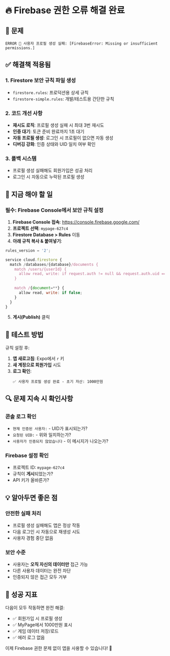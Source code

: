 # 🔥 Firebase 권한 오류 해결 완료

## 🚨 문제
```
ERROR 🔴 사용자 프로필 생성 실패: [FirebaseError: Missing or insufficient permissions.]
```

## ✅ 해결책 적용됨

### 1. **Firestore 보안 규칙 파일 생성**
- `firestore.rules`: 프로덕션용 상세 규칙
- `firestore-simple.rules`: 개발/테스트용 간단한 규칙

### 2. **코드 개선 사항**
- **재시도 로직**: 프로필 생성 실패 시 최대 3번 재시도
- **인증 대기**: 토큰 준비 완료까지 1초 대기
- **자동 프로필 생성**: 로그인 시 프로필이 없으면 자동 생성
- **디버깅 강화**: 인증 상태와 UID 일치 여부 확인

### 3. **폴백 시스템**
- 프로필 생성 실패해도 회원가입은 성공 처리
- 로그인 시 자동으로 누락된 프로필 생성

## 🔧 지금 해야 할 일

### **필수: Firebase Console에서 보안 규칙 설정**

1. **Firebase Console 접속**: https://console.firebase.google.com/
2. **프로젝트 선택**: `mypage-627c4`
3. **Firestore Database > Rules** 이동
4. **아래 규칙 복사 & 붙여넣기**:

```javascript
rules_version = '2';

service cloud.firestore {
  match /databases/{database}/documents {
    match /users/{userId} {
      allow read, write: if request.auth != null && request.auth.uid == userId;
    }
    
    match /{document=**} {
      allow read, write: if false;
    }
  }
}
```

5. **게시(Publish)** 클릭

## 🧪 테스트 방법

규칙 설정 후:

1. **앱 새로고침**: Expo에서 `r` 키
2. **새 계정으로 회원가입** 시도
3. **로그 확인**:
   ```
   ✅ 사용자 프로필 생성 완료 - 초기 자산: 1000만원
   ```

## 🔍 문제 지속 시 확인사항

### **콘솔 로그 확인**
- `현재 인증된 사용자:` - UID가 표시되는가?
- `요청된 UID:` - 위와 일치하는가?
- `사용자가 인증되지 않았습니다` - 이 메시지가 나오는가?

### **Firebase 설정 확인**
- 프로젝트 ID: `mypage-627c4`
- 규칙이 **게시**되었는가?
- API 키가 올바른가?

## 💡 알아두면 좋은 점

### **안전한 실패 처리**
- 프로필 생성 실패해도 앱은 정상 작동
- 다음 로그인 시 자동으로 재생성 시도
- 사용자 경험 중단 없음

### **보안 수준**
- 사용자는 **오직 자신의 데이터만** 접근 가능
- 다른 사용자 데이터는 완전 차단
- 인증되지 않은 접근 모두 거부

## 🎯 성공 지표

다음이 모두 작동하면 완전 해결:
- ✅ 회원가입 시 프로필 생성
- ✅ MyPage에서 1000만원 표시
- ✅ 게임 데이터 저장/로드
- ✅ 에러 로그 없음

이제 Firebase 권한 문제 없이 앱을 사용할 수 있습니다! 🚀
